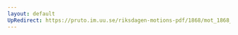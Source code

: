 ```yaml
---
layout: default
UpRedirect: https://pruto.im.uu.se/riksdagen-motions-pdf/1868/mot_1868__ak__172.pdf
---
```

